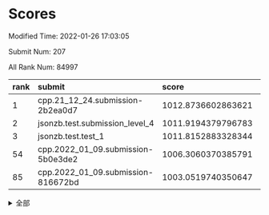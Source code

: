 # Scores

Modified Time: 2022-01-26 17:03:05

Submit Num: 207

All Rank Num: 84997

| rank |               submit               |       score        |       sigma        | pk_num |
| :--- | :--------------------------------- | :----------------- | :----------------- | :----- |
| 1    | cpp.21_12_24.submission-2b2ea0d7   | 1012.8736602863621 | 0.7938948909255084 | 1645   |
| 2    | jsonzb.test.submission_level_4     | 1011.9194379796783 | 0.7879094389289306 | 1648   |
| 3    | jsonzb.test.test_1                 | 1011.8152883328344 | 0.8148814426982826 | 1641   |
| 54   | cpp.2022_01_09.submission-5b0e3de2 | 1006.3060370385791 | 0.714734453857699  | 1645   |
| 85   | cpp.2022_01_09.submission-816672bd | 1003.0519740350647 | 0.7170145145946947 | 1646   |


<details>
<summary>全部</summary>

| rank |                 submit                 |       score        |       sigma        | pk_num |
| :--- | :------------------------------------- | :----------------- | :----------------- | :----- |
| 1    | cpp.21_12_24.submission-2b2ea0d7       | 1012.8736602863621 | 0.7938948909255084 | 1645   |
| 2    | jsonzb.test.submission_level_4         | 1011.9194379796783 | 0.7879094389289306 | 1648   |
| 3    | jsonzb.test.test_1                     | 1011.8152883328344 | 0.8148814426982826 | 1641   |
| 4    | gobigger.level_3.submission_level_3_22 | 1011.4087973282775 | 0.7597728824751045 | 1646   |
| 5    | gobigger.level_3.submission_level_3_24 | 1011.4000312366807 | 0.7787705287209352 | 1647   |
| 6    | gobigger.level_3.submission_level_3_10 | 1011.0388958533424 | 0.7541710432801715 | 1645   |
| 7    | gobigger.level_3.submission_level_3_16 | 1010.9861078309102 | 0.7603657720045506 | 1639   |
| 8    | gobigger.level_3.submission_level_3_43 | 1010.9821818317962 | 0.7656845690828491 | 1642   |
| 9    | gobigger.level_3.submission_level_3_32 | 1010.758315287876  | 0.7575660569583788 | 1641   |
| 10   | gobigger.level_3.submission_level_3_0  | 1010.7418780937197 | 0.7777519003451535 | 1639   |
| 11   | gobigger.level_3.submission_level_3_29 | 1010.7234291289715 | 0.7711767602010786 | 1640   |
| 12   | gobigger.level_3.submission_level_3_48 | 1010.7176748284993 | 0.7724531512226133 | 1645   |
| 13   | gobigger.level_3.submission_level_3_42 | 1010.6745976556803 | 0.761014379312093  | 1644   |
| 14   | gobigger.level_3.submission_level_3_40 | 1010.6230110121069 | 0.8003802112009311 | 1643   |
| 15   | gobigger.level_3.submission_level_3_7  | 1010.5923754471679 | 0.7722903544035659 | 1644   |
| 16   | gobigger.level_3.submission_level_3_26 | 1010.5169179973244 | 0.7489048984159737 | 1638   |
| 17   | gobigger.level_3.submission_level_3_34 | 1010.4471775382838 | 0.7275433879187547 | 1642   |
| 18   | gobigger.level_3.submission_level_3_38 | 1010.3957626775156 | 0.7682942053754439 | 1645   |
| 19   | gobigger.level_3.submission_level_3_46 | 1010.3723192303927 | 0.7523039798499993 | 1639   |
| 20   | gobigger.level_3.submission_level_3_23 | 1010.3600315851784 | 0.7828361484014004 | 1647   |
| 21   | gobigger.level_3.submission_level_3_19 | 1010.3330204110972 | 0.7752297702122427 | 1645   |
| 22   | gobigger.level_3.submission_level_3_18 | 1010.226395464406  | 0.7537219263074216 | 1648   |
| 23   | gobigger.level_3.submission_level_3_2  | 1010.2260815891245 | 0.7538453137438678 | 1646   |
| 24   | gobigger.level_3.submission_level_3_31 | 1010.2141693459804 | 0.7560454871957325 | 1645   |
| 25   | gobigger.level_3.submission_level_3_30 | 1010.1489758406503 | 0.7820200784019287 | 1642   |
| 26   | gobigger.level_3.submission_level_3_3  | 1010.076451887211  | 0.7756061618477388 | 1643   |
| 27   | gobigger.level_3.submission_level_3_9  | 1010.0534854748092 | 0.7371787215365251 | 1645   |
| 28   | gobigger.level_3.submission_level_3_33 | 1010.0170317422535 | 0.7602168031502421 | 1640   |
| 29   | gobigger.level_3.submission_level_3_4  | 1009.9303263489738 | 0.7351949734577587 | 1644   |
| 30   | gobigger.level_3.submission_level_3_49 | 1009.8914288631155 | 0.7665430861388373 | 1644   |
| 31   | gobigger.level_3.submission_level_3_36 | 1009.8180789975822 | 0.7672701242134782 | 1639   |
| 32   | gobigger.level_3.submission_level_3_6  | 1009.7909967402725 | 0.7588993096983703 | 1642   |
| 33   | gobigger.level_3.submission_level_3_39 | 1009.7845537654848 | 0.7624986846986775 | 1647   |
| 34   | gobigger.level_3.submission_level_3_28 | 1009.7258614056661 | 0.7532894746096214 | 1639   |
| 35   | gobigger.level_3.submission_level_3_5  | 1009.6692252944503 | 0.7581139018624214 | 1643   |
| 36   | gobigger.level_3.submission_level_3_14 | 1009.5111450382584 | 0.7486585770794223 | 1642   |
| 37   | gobigger.level_3.submission_level_3_20 | 1009.4901834529534 | 0.7516608187963821 | 1641   |
| 38   | gobigger.level_3.submission_level_3_41 | 1009.4811341031726 | 0.7557615253113888 | 1643   |
| 39   | gobigger.level_3.submission_level_3_11 | 1009.3913092851321 | 0.738420761309888  | 1639   |
| 40   | gobigger.level_3.submission_level_3_25 | 1009.3777022223677 | 0.7222059179793104 | 1645   |
| 41   | gobigger.level_3.submission_level_3_47 | 1009.3659119987269 | 0.7620948088704741 | 1643   |
| 42   | gobigger.level_3.submission_level_3_12 | 1009.3268591000017 | 0.7666147432342513 | 1641   |
| 43   | gobigger.level_3.submission_level_3_44 | 1009.2744396840201 | 0.7744019709555128 | 1643   |
| 44   | gobigger.level_3.submission_level_3_13 | 1008.9123168877753 | 0.7330454528006798 | 1643   |
| 45   | gobigger.level_3.submission_level_3_37 | 1008.9060894033234 | 0.7624004990748078 | 1641   |
| 46   | gobigger.level_3.submission_level_3_45 | 1008.8203043419558 | 0.7242093650872556 | 1647   |
| 47   | gobigger.level_3.submission_level_3_17 | 1008.8148110151932 | 0.7417535009980072 | 1639   |
| 48   | gobigger.level_3.submission_level_3_35 | 1008.8013663686463 | 0.734823567684521  | 1642   |
| 49   | gobigger.level_3.submission_level_3_15 | 1008.7682008819247 | 0.7438583084659265 | 1645   |
| 50   | gobigger.level_3.submission_level_3_21 | 1008.7252429732418 | 0.7497685855263411 | 1642   |
| 51   | gobigger.level_3.submission_level_3_27 | 1008.7002146658039 | 0.7132643217659318 | 1641   |
| 52   | gobigger.level_3.submission_level_3_1  | 1008.6991399506081 | 0.7599382886661764 | 1642   |
| 53   | gobigger.level_3.submission_level_3_8  | 1008.6376025261898 | 0.7485033041026241 | 1643   |
| 54   | cpp.2022_01_09.submission-5b0e3de2     | 1006.3060370385791 | 0.714734453857699  | 1645   |
| 55   | gobigger.level_1.submission_level_1_36 | 1006.0547749044879 | 0.7253516559132567 | 1642   |
| 56   | gobigger.level_1.submission_level_1_6  | 1004.4319164585462 | 0.7176577164029072 | 1645   |
| 57   | gobigger.level_1.submission_level_1_13 | 1004.3457084140335 | 0.7185385809743987 | 1645   |
| 58   | gobigger.level_1.submission_level_1_22 | 1004.3343457601047 | 0.7239352411617446 | 1643   |
| 59   | gobigger.level_1.submission_level_1_46 | 1004.1954743935486 | 0.7130359247590693 | 1642   |
| 60   | gobigger.level_1.submission_level_1_16 | 1004.1639858908558 | 0.7281923332879322 | 1635   |
| 61   | gobigger.level_1.submission_level_1_40 | 1004.1596485199116 | 0.7127025328490254 | 1643   |
| 62   | gobigger.level_1.submission_level_1_7  | 1004.1511255949563 | 0.7203121880674346 | 1644   |
| 63   | gobigger.level_1.submission_level_1_21 | 1004.1502537748144 | 0.7158545326175673 | 1643   |
| 64   | gobigger.level_1.submission_level_1_47 | 1004.0720492048143 | 0.7208576638151061 | 1644   |
| 65   | gobigger.level_1.submission_level_1_32 | 1004.0319995885433 | 0.7150169665746088 | 1644   |
| 66   | gobigger.level_1.submission_level_1_10 | 1004.0118885992913 | 0.7113932600832302 | 1644   |
| 67   | gobigger.level_1.submission_level_1_43 | 1003.9836305654449 | 0.7078883303895623 | 1644   |
| 68   | gobigger.level_1.submission_level_1_27 | 1003.9610226021562 | 0.7180500052857399 | 1637   |
| 69   | gobigger.level_1.submission_level_1_23 | 1003.9463346512921 | 0.7115863736551511 | 1640   |
| 70   | gobigger.level_1.submission_level_1_19 | 1003.934508750065  | 0.7215913116516444 | 1644   |
| 71   | gobigger.level_1.submission_level_1_9  | 1003.912884892535  | 0.722961462164285  | 1644   |
| 72   | gobigger.level_1.submission_level_1_42 | 1003.7464832312559 | 0.7032099618983743 | 1641   |
| 73   | gobigger.level_1.submission_level_1_29 | 1003.5520679397735 | 0.7186341426408202 | 1645   |
| 74   | gobigger.level_1.submission_level_1_20 | 1003.549359298803  | 0.7155413762896793 | 1641   |
| 75   | gobigger.level_1.submission_level_1_25 | 1003.498969240068  | 0.7173670775743366 | 1642   |
| 76   | gobigger.level_1.submission_level_1_24 | 1003.4566562412679 | 0.7104912691730394 | 1646   |
| 77   | gobigger.level_1.submission_level_1_45 | 1003.4179304545094 | 0.7231318326132342 | 1641   |
| 78   | gobigger.level_1.submission_level_1_1  | 1003.3813208587632 | 0.7205106333610827 | 1646   |
| 79   | gobigger.level_1.submission_level_1_33 | 1003.3724945828964 | 0.7131919113898146 | 1639   |
| 80   | gobigger.level_1.submission_level_1_38 | 1003.3685673202457 | 0.7125772156936089 | 1645   |
| 81   | gobigger.level_1.submission_level_1_44 | 1003.2857470092629 | 0.722015107837567  | 1644   |
| 82   | gobigger.level_1.submission_level_1_31 | 1003.269005757441  | 0.7238220256224409 | 1641   |
| 83   | gobigger.level_1.submission_level_1_49 | 1003.1339388617074 | 0.7073863808562604 | 1644   |
| 84   | gobigger.level_1.submission_level_1_26 | 1003.1099306902344 | 0.7074788328534529 | 1640   |
| 85   | cpp.2022_01_09.submission-816672bd     | 1003.0519740350647 | 0.7170145145946947 | 1646   |
| 86   | gobigger.level_1.submission_level_1_39 | 1003.042394381522  | 0.7095364856731115 | 1639   |
| 87   | gobigger.level_1.submission_level_1_11 | 1002.9568341783297 | 0.7173563052607308 | 1650   |
| 88   | gobigger.level_1.submission_level_1_14 | 1002.9385773756344 | 0.7157559983965368 | 1645   |
| 89   | gobigger.level_1.submission_level_1_34 | 1002.8773571449427 | 0.7067416991893035 | 1641   |
| 90   | gobigger.level_1.submission_level_1_15 | 1002.8028316424254 | 0.7020234093414556 | 1646   |
| 91   | gobigger.level_1.submission_level_1_18 | 1002.7864880373668 | 0.7172519409226996 | 1639   |
| 92   | gobigger.level_1.submission_level_1_37 | 1002.7759383865492 | 0.7103956489895161 | 1645   |
| 93   | gobigger.level_1.submission_level_1_0  | 1002.7738414739999 | 0.7212847516816825 | 1644   |
| 94   | gobigger.level_1.submission_level_1_41 | 1002.660619222443  | 0.7120831384918606 | 1642   |
| 95   | gobigger.level_1.submission_level_1_17 | 1002.6143589152656 | 0.7174484388256459 | 1639   |
| 96   | gobigger.level_1.submission_level_1_12 | 1002.5495210172882 | 0.7125699391798432 | 1644   |
| 97   | gobigger.level_1.submission_level_1_30 | 1002.4808599699238 | 0.7128087524999198 | 1642   |
| 98   | gobigger.level_1.submission_level_1_48 | 1002.4400282281107 | 0.7250756040335512 | 1638   |
| 99   | gobigger.level_1.submission_level_1_8  | 1002.4226347316576 | 0.7117249362903624 | 1640   |
| 100  | gobigger.level_1.submission_level_1_35 | 1002.2913956477885 | 0.7137458953599161 | 1641   |
| 101  | gobigger.level_1.submission_level_1_28 | 1002.2870959180436 | 0.7053031177177226 | 1642   |
| 102  | gobigger.level_1.submission_level_1_4  | 1002.1892165962652 | 0.7242883950195479 | 1643   |
| 103  | gobigger.level_1.submission_level_1_3  | 1002.16793912449   | 0.7197294881984828 | 1644   |
| 104  | gobigger.level_1.submission_level_1_2  | 1001.9744430686686 | 0.7075959683888324 | 1640   |
| 105  | gobigger.level_1.submission_level_1_5  | 1001.9232526748601 | 0.7038205826591469 | 1641   |
| 106  | gobigger.random.submission_random_39   | 997.6707416342699  | 0.6971690216629298 | 1644   |
| 107  | gobigger.random.submission_random_5    | 997.3755057580571  | 0.7026440809188053 | 1641   |
| 108  | gobigger.random.submission_random_2    | 997.3081469635842  | 0.711542872417871  | 1643   |
| 109  | gobigger.random.submission_random_18   | 997.0478885756033  | 0.7008429913660906 | 1643   |
| 110  | gobigger.random.submission_random_36   | 996.8831987378348  | 0.7177844369955798 | 1644   |
| 111  | gobigger.random.submission_random_20   | 996.7883025166152  | 0.7056097992198225 | 1643   |
| 112  | gobigger.random.submission_random_14   | 996.702914757799   | 0.7067733733688337 | 1641   |
| 113  | gobigger.random.submission_random_30   | 996.5931678553108  | 0.6988297724331076 | 1638   |
| 114  | gobigger.random.submission_random_37   | 996.4804555619825  | 0.7062826656175928 | 1639   |
| 115  | gobigger.random.submission_random_35   | 996.4756270876841  | 0.7011980120282904 | 1641   |
| 116  | gobigger.random.submission_random_21   | 996.4727537953465  | 0.7263086755559073 | 1643   |
| 117  | gobigger.random.submission_random_1    | 996.4169606828226  | 0.7061238537961569 | 1642   |
| 118  | gobigger.random.submission_random_33   | 996.3405411640953  | 0.7150368715909005 | 1641   |
| 119  | gobigger.random.submission_random_0    | 996.3164163332469  | 0.7116497808740847 | 1646   |
| 120  | gobigger.random.submission_random_32   | 996.3095107647498  | 0.7259796319817372 | 1638   |
| 121  | gobigger.random.submission_random_10   | 996.1304144764644  | 0.7109620433639053 | 1648   |
| 122  | gobigger.random.submission_random_38   | 996.1164694789859  | 0.7014448498054335 | 1638   |
| 123  | gobigger.random.submission_random_27   | 996.0287724524026  | 0.7306312234864939 | 1641   |
| 124  | gobigger.random.submission_random_12   | 996.0221685134557  | 0.7141426855905882 | 1646   |
| 125  | gobigger.random.submission_random_46   | 996.0185005459447  | 0.7136351810242065 | 1639   |
| 126  | gobigger.random.submission_random_45   | 995.9822273518338  | 0.7093488008813804 | 1648   |
| 127  | gobigger.random.submission_random_17   | 995.9779267909706  | 0.713161797629196  | 1641   |
| 128  | gobigger.random.submission_random_11   | 995.9694952106316  | 0.7078566099469894 | 1644   |
| 129  | gobigger.random.submission_random_48   | 995.9596817672004  | 0.7300828929295309 | 1642   |
| 130  | gobigger.random.submission_random_34   | 995.9387824419094  | 0.6968584037086457 | 1638   |
| 131  | gobigger.random.submission_random_42   | 995.9358020373885  | 0.7188541861334811 | 1641   |
| 132  | gobigger.random.submission_random_15   | 995.9203375755517  | 0.7127298009201614 | 1644   |
| 133  | gobigger.random.submission_random_9    | 995.9112316288583  | 0.7131918410068666 | 1640   |
| 134  | gobigger.random.submission_random_41   | 995.868131292593   | 0.7187358534823072 | 1637   |
| 135  | gobigger.random.submission_random_3    | 995.762760359701   | 0.7130088928675112 | 1638   |
| 136  | gobigger.random.submission_random_22   | 995.6949778732926  | 0.7081371535158483 | 1645   |
| 137  | gobigger.random.submission_random_7    | 995.687909285934   | 0.7091722329685582 | 1643   |
| 138  | gobigger.random.submission_random_43   | 995.6340549229143  | 0.7041333925613995 | 1639   |
| 139  | gobigger.random.submission_random_44   | 995.5866687489084  | 0.7205716831886497 | 1646   |
| 140  | gobigger.random.submission_random_4    | 995.5834227157993  | 0.714492157258881  | 1644   |
| 141  | gobigger.random.submission_random_13   | 995.523636708177   | 0.7176946877672753 | 1644   |
| 142  | gobigger.random.submission_random_31   | 995.4742768823246  | 0.7171933998841655 | 1646   |
| 143  | gobigger.random.submission_random_6    | 995.4247814030364  | 0.7168419777887457 | 1640   |
| 144  | gobigger.random.submission_random_49   | 995.4239207099989  | 0.7134704951554098 | 1649   |
| 145  | gobigger.random.submission_random_19   | 995.3671745007069  | 0.7227567675248125 | 1639   |
| 146  | gobigger.random.submission_random_23   | 995.3638045709051  | 0.7105459066744942 | 1640   |
| 147  | gobigger.random.submission_random_28   | 995.3597647145253  | 0.7263397291902393 | 1642   |
| 148  | gobigger.random.submission_random_24   | 995.31471247425    | 0.714393333288269  | 1640   |
| 149  | gobigger.random.submission_random_29   | 995.3145257783457  | 0.7148274786598239 | 1647   |
| 150  | gobigger.random.submission_random_16   | 995.3013952643246  | 0.7185577693955514 | 1645   |
| 151  | gobigger.random.submission_random_25   | 995.2846184984877  | 0.7130682249602686 | 1639   |
| 152  | gobigger.random.submission_random_26   | 995.2782431203098  | 0.7098961394093215 | 1645   |
| 153  | gobigger.random.submission_random_47   | 995.2582721686518  | 0.7356573049857514 | 1637   |
| 154  | gobigger.random.submission_random_40   | 995.0285845151496  | 0.7249773949714273 | 1642   |
| 155  | gobigger.random.submission_random_8    | 994.9149691113382  | 0.7085030393939136 | 1646   |
| 156  | gobigger.level_2.submission_level_2_39 | 993.9634795065239  | 0.736033345624963  | 1647   |
| 157  | gobigger.level_2.submission_level_2_4  | 993.939630095537   | 0.730589141705689  | 1642   |
| 158  | gobigger.level_2.submission_level_2_31 | 993.7960159405841  | 0.7265130066016527 | 1644   |
| 159  | gobigger.level_2.submission_level_2_7  | 993.143070649778   | 0.7335516144530506 | 1644   |
| 160  | gobigger.level_2.submission_level_2_15 | 993.0411731525664  | 0.723309564078261  | 1639   |
| 161  | gobigger.level_2.submission_level_2_46 | 992.8557560785591  | 0.7436237909279224 | 1640   |
| 162  | gobigger.level_2.submission_level_2_3  | 992.815690778084   | 0.7323094654891228 | 1641   |
| 163  | gobigger.level_2.submission_level_2_17 | 992.808463878821   | 0.7372369994481671 | 1645   |
| 164  | gobigger.level_2.submission_level_2_24 | 992.7889794400596  | 0.7497627100265418 | 1640   |
| 165  | gobigger.level_2.submission_level_2_32 | 992.6095428678185  | 0.7509163390143483 | 1645   |
| 166  | gobigger.level_2.submission_level_2_19 | 992.5142937592284  | 0.7581898686315508 | 1642   |
| 167  | gobigger.level_2.submission_level_2_10 | 992.4473770723303  | 0.7355733999341351 | 1642   |
| 168  | gobigger.level_2.submission_level_2_9  | 992.4136650647255  | 0.7409309685733854 | 1643   |
| 169  | gobigger.level_2.submission_level_2_49 | 992.4051516089279  | 0.7489313153529492 | 1646   |
| 170  | gobigger.level_2.submission_level_2_22 | 992.4039176957671  | 0.762764193821812  | 1645   |
| 171  | gobigger.level_2.submission_level_2_11 | 992.3307161210237  | 0.7413848544468412 | 1640   |
| 172  | gobigger.level_2.submission_level_2_41 | 992.2892923902267  | 0.7408415860325825 | 1640   |
| 173  | gobigger.level_2.submission_level_2_14 | 992.2829380176312  | 0.7350962649064174 | 1644   |
| 174  | gobigger.level_2.submission_level_2_5  | 992.2019257904594  | 0.7563223229482017 | 1643   |
| 175  | gobigger.level_2.submission_level_2_33 | 992.1888632196407  | 0.7405145594478458 | 1641   |
| 176  | gobigger.level_2.submission_level_2_1  | 992.1666526890216  | 0.7404899880371222 | 1641   |
| 177  | gobigger.level_2.submission_level_2_43 | 992.1442058273287  | 0.7466815814299789 | 1638   |
| 178  | gobigger.level_2.submission_level_2_38 | 991.9868642275333  | 0.7332307237588915 | 1643   |
| 179  | gobigger.level_2.submission_level_2_2  | 991.9577495162569  | 0.7601461091020226 | 1640   |
| 180  | gobigger.level_2.submission_level_2_25 | 991.929230504757   | 0.7318874333288106 | 1640   |
| 181  | gobigger.level_2.submission_level_2_16 | 991.8642770158762  | 0.7457388205252274 | 1643   |
| 182  | gobigger.level_2.submission_level_2_12 | 991.84069996811    | 0.7488820918420374 | 1639   |
| 183  | gobigger.level_2.submission_level_2_13 | 991.8283659946835  | 0.754364210847978  | 1638   |
| 184  | gobigger.level_2.submission_level_2_40 | 991.8190425127361  | 0.7485698761905129 | 1644   |
| 185  | gobigger.level_2.submission_level_2_0  | 991.7503392502418  | 0.7648997846804673 | 1644   |
| 186  | gobigger.level_2.submission_level_2_18 | 991.7148879849283  | 0.7479659823742627 | 1641   |
| 187  | gobigger.level_2.submission_level_2_48 | 991.5599666592615  | 0.7494554675706316 | 1643   |
| 188  | gobigger.level_2.submission_level_2_42 | 991.5476482037041  | 0.7417551591381293 | 1642   |
| 189  | gobigger.level_2.submission_level_2_26 | 991.4141238734123  | 0.7471359938780362 | 1643   |
| 190  | gobigger.level_2.submission_level_2_6  | 991.3820486813142  | 0.7497774952574343 | 1642   |
| 191  | gobigger.level_2.submission_level_2_23 | 991.3459518867267  | 0.7647577671388549 | 1650   |
| 192  | gobigger.level_2.submission_level_2_29 | 991.3445751540442  | 0.7281296737229268 | 1645   |
| 193  | gobigger.level_2.submission_level_2_45 | 991.306397338172   | 0.7530387007014495 | 1646   |
| 194  | gobigger.level_2.submission_level_2_28 | 991.1833227457364  | 0.7420807750121625 | 1645   |
| 195  | gobigger.level_2.submission_level_2_27 | 990.9961588912506  | 0.7537286631959654 | 1644   |
| 196  | gobigger.level_2.submission_level_2_34 | 990.8663333170729  | 0.7733190524120906 | 1642   |
| 197  | gobigger.level_2.submission_level_2_20 | 990.8326906146214  | 0.7640002231218587 | 1642   |
| 198  | gobigger.level_2.submission_level_2_8  | 990.8303704590219  | 0.7622370669242705 | 1643   |
| 199  | gobigger.level_2.submission_level_2_35 | 990.6468141876992  | 0.7720014217742761 | 1635   |
| 200  | gobigger.level_2.submission_level_2_37 | 990.5749474767512  | 0.7662004763289343 | 1641   |
| 201  | gobigger.level_2.submission_level_2_47 | 990.5048619286541  | 0.7720976165784098 | 1639   |
| 202  | gobigger.level_2.submission_level_2_21 | 990.2201140696305  | 0.7528940187609184 | 1645   |
| 203  | gobigger.level_2.submission_level_2_36 | 990.2162636514158  | 0.7786678854489018 | 1638   |
| 204  | gobigger.level_2.submission_level_2_44 | 990.0656684461989  | 0.7756810634820169 | 1645   |
| 205  | gobigger.level_2.submission_level_2_30 | 989.8231197362516  | 0.7710874496581225 | 1641   |
| 206  | gobigger.none.submission_none_0        | 978.2034530957743  | 1.3069390311596851 | 1640   |
| 207  | gobigger.none.submission_none_1        | 975.4806352644027  | 1.5344575115837882 | 1638   |

</details>